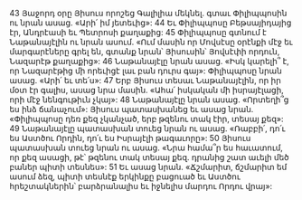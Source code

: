43 Յաջորդ օրը Յիսուս որոշեց Գալիլիա մեկնել. գտաւ Փիլիպպոսին ու նրան ասաց. «Արի՛ իմ յետեւից»: 44 Եւ Փիլիպպոսը Բեթսայիդայից էր, Անդրէասի եւ Պետրոսի քաղաքից: 45 Փիլիպպոսը գտնում է Նաթանայէլին ու նրան ասում. «Ում մասին որ Մովսէսը օրէնքի մէջ եւ մարգարէները գրել են, գտանք նրան՝ Յիսուսին՝ Յովսէփի որդուն, Նազարէթ քաղաքից»: 46 Նաթանայէլը նրան ասաց. «Իսկ կարելի՞ է, որ Նազարէթից մի որեւիցէ լաւ բան դուրս գայ»: Փիլիպպոսը նրան ասաց. «Արի՛ եւ տե՛ս»: 47 Երբ Յիսուս տեսաւ Նաթանայէլին, որ իր մօտ էր գալիս, ասաց նրա մասին. «Ահա՛ իսկական մի իսրայէլացի, որի մէջ նենգութիւն չկայ»: 48 Նաթանայէլը նրան ասաց. «Որտեղի՞ց ես ինձ ճանաչում»: Յիսուս պատասխանեց եւ ասաց նրան. «Փիլիպպոսը դեռ քեզ չկանչած, երբ թզենու տակ էիր, տեսայ քեզ»: 49 Նաթանայէլը պատասխան տուեց նրան ու ասաց. «Ռաբբի՛, դո՛ւ ես Աստծու Որդին, դո՛ւ ես Իսրայէլի թագաւորը»: 50 Յիսուս պատասխան տուեց նրան ու ասաց. «Նրա համա՞ր ես հաւատում, որ քեզ ասացի, թէ՝ թզենու տակ տեսայ քեզ. դրանից շատ աւելի մեծ բաներ պիտի տեսնես»: 51 Եւ ասաց նրան. «Ճշմարիտ, ճշմարիտ եմ ասում ձեզ, պիտի տեսնէք երկինքը բացուած եւ Աստծու հրեշտակներին՝ բարձրանալիս եւ իջնելիս մարդու Որդու վրայ»:
